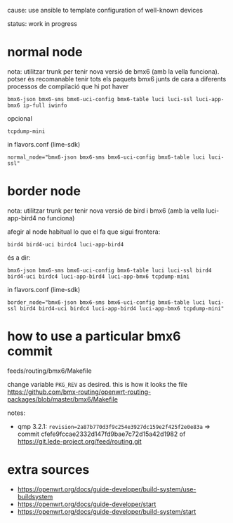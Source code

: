 cause: use ansible to template configuration of well-known devices

status: work in progress

# normal node

nota: utilitzar trunk per tenir nova versió de bmx6 (amb la vella funciona). potser és recomanable tenir tots els paquets bmx6 junts de cara a diferents processos de compilació que hi pot haver

    bmx6-json bmx6-sms bmx6-uci-config bmx6-table luci luci-ssl luci-app-bmx6 ip-full iwinfo

opcional

    tcpdump-mini

in flavors.conf (lime-sdk)

    normal_node="bmx6-json bmx6-sms bmx6-uci-config bmx6-table luci luci-ssl"

# border node

nota: utilitzar trunk per tenir nova versió de bird i bmx6 (amb la vella luci-app-bird4 no funciona)

afegir al node habitual lo que el fa que sigui frontera:

    bird4 bird4-uci birdc4 luci-app-bird4

és a dir:

    bmx6-json bmx6-sms bmx6-uci-config bmx6-table luci luci-ssl bird4 bird4-uci birdc4 luci-app-bird4 luci-app-bmx6 tcpdump-mini

in flavors.conf (lime-sdk)

    border_node="bmx6-json bmx6-sms bmx6-uci-config bmx6-table luci luci-ssl bird4 bird4-uci birdc4 luci-app-bird4 luci-app-bmx6 tcpdump-mini"

# how to use a particular bmx6 commit

feeds/routing/bmx6/Makefile

change variable `PKG_REV` as desired. this is how it looks the file https://github.com/bmx-routing/openwrt-routing-packages/blob/master/bmx6/Makefile

notes:

- qmp 3.2.1: `revision=2a87b770d3f9c254e3927dc159e2f425f2e0e83a` => commit cfefe9fccae2332d147fd9bae7c72d15a42d1982 of https://git.lede-project.org/feed/routing.git

# extra sources

- https://openwrt.org/docs/guide-developer/build-system/use-buildsystem
- https://openwrt.org/docs/guide-developer/start
- https://openwrt.org/docs/guide-developer/build-system/start

